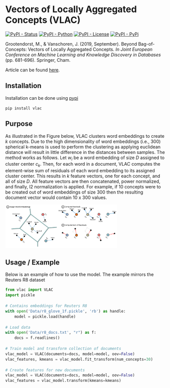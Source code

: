 # Vectors of Locally Aggregated Concepts (VLAC)

[![PyPI - Status](https://img.shields.io/badge/status-beta-yellow.svg)](https://pypi.org/project/vlac/)
[![PyPI - Python](https://img.shields.io/badge/python-3.4%20%7C%203.5%20%7C%203.6-blue.svg)](https://pypi.org/project/vlac/)
[![PyPI - License](https://img.shields.io/badge/license-MIT-green.svg)](https://github.com/MaartenGr/VLAC/blob/master/LICENSE)
[![PyPI - PyPi](https://img.shields.io/badge/pypi-0.1.2.5-blue.svg)](https://pypi.org/project/vlac/)

Grootendorst, M., & Vanschoren, J. (2019, September). Beyond Bag-of-Concepts: Vectors of Locally Aggregated Concepts. *In Joint European Conference on Machine Learning and Knowledge Discovery in Databases* (pp. 681-696). Springer, Cham.

Article can be found [here](https://www.ecmlpkdd2019.org/downloads/paper/489.pdf). 

## Installation

Installation can be done using [pypi](https://pypi.org/project/vlac/)

``pip install vlac``

## Purpose
As illustrated in the Figure below, VLAC clusters word embeddings to create *k* concepts. Due to the high dimensionality of word embeddings (i.e., 300) spherical k-means is used to perform the clustering as applying euclidean distance will result in little difference in the distances between samples. The method works as follows. Let *w<sub>i</sub>* be a word embedding of size *D* assigned to cluster center *c<sub>k</sub>*. Then, for each word in a document, VLAC computes the element-wise sum of residuals of each word embedding to its assigned cluster center. This results in *k* feature vectors, one for each concept, and all of size *D*. All feature vectors are then concatenated, power normalized, and finally, l2 normalization is applied. For example, if 10 concepts were to be created out of word embeddings of size 300 then the resulting document vector would contain 10 x 300 values. 

<img src="https://github.com/MaartenGr/VLAC/blob/master/Images/vlac.png?raw=true" width="70%"/>

## Usage / Example
Below is an example of how to use the model. The example mirrors the Reuters R8 dataset 

```python
from vlac import VLAC
import pickle

# Contains embeddings for Reuters R8
with open('Data/r8_glove_1f.pickle', 'rb') as handle:
    model = pickle.load(handle)

# Load data
with open('Data/r8_docs.txt', "r") as f:
    docs = f.readlines()

# Train model and transform collection of documents
vlac_model = VLAC(documents=docs, model=model, oov=False)
vlac_features, kmeans = vlac_model.fit_transform(num_concepts=30)

# Create features for new documents
vlac_model = VLAC(documents=docs, model=model, oov=False)
vlac_features = vlac_model.transform(kmeans=kmeans)
```
